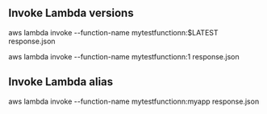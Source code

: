 ## Invoke Lambda versions

aws lambda invoke --function-name mytestfunctionn:\$LATEST response.json

aws lambda invoke --function-name mytestfunctionn:1 response.json

## Invoke Lambda alias

aws lambda invoke --function-name mytestfunctionn:myapp response.json
